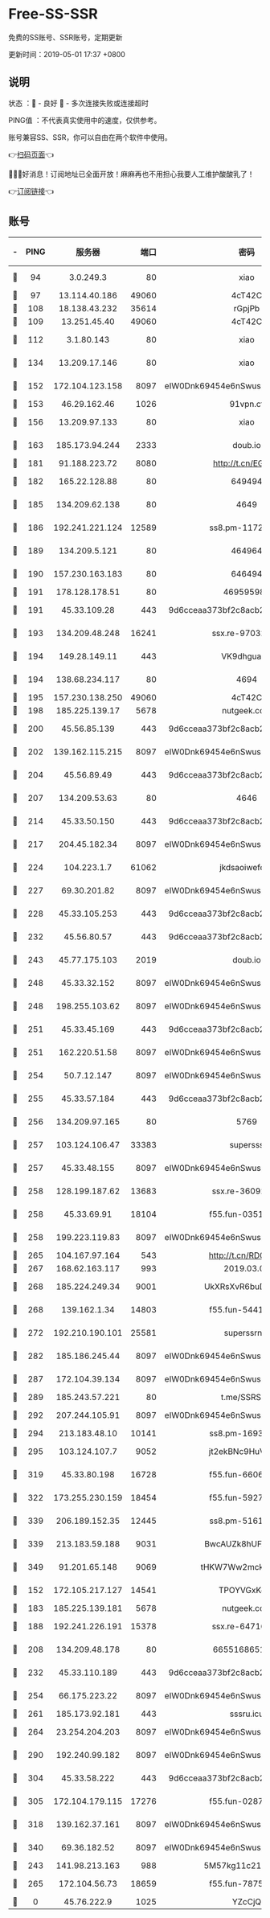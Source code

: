 # Free-SS-SSR

免费的SS账号、SSR账号，定期更新

更新时间：2019-05-01 17:37 +0800

## 说明

状态     ：🙂 - 良好 🙁 - 多次连接失败或连接超时

PING值   ：不代表真实使用中的速度，仅供参考。

账号兼容SS、SSR，你可以自由在两个软件中使用。

👉[扫码页面](https://liesauer.github.io/Free-SS-SSR/)👈

🎉🎉🎉好消息！订阅地址已全面开放！麻麻再也不用担心我要人工维护酸酸乳了！

👉[订阅链接](https://www.liesauer.net/yogurt/subscribe?ACCESS_TOKEN=DAYxR3mMaZAsaqUb)👈

## 账号

|-|PING|服务器|端口|密码|加密方式|区域|
|:----:|:----:|:-----:|-----:|:----:|:----:|:----:|
|🙂|94|3.0.249.3|80|xiao|aes-128-ctr|SG|
|🙂|97|13.114.40.186|49060|4cT42C|chacha20|JP|
|🙂|108|18.138.43.232|35614|rGpjPb|rc4-md5|SG|
|🙂|109|13.251.45.40|49060|4cT42C|chacha20|SG|
|🙂|112|3.1.80.143|80|xiao|aes-128-ctr|SG|
|🙂|134|13.209.17.146|80|xiao|aes-128-ctr|KR|
|🙂|152|172.104.123.158|8097|eIW0Dnk69454e6nSwuspv9DmS201tQ0D|aes-256-cfb|JP|
|🙂|153|46.29.162.46|1026|91vpn.cf|rc4-md5|RU|
|🙂|156|13.209.97.133|80|xiao|aes-128-ctr|KR|
|🙂|163|185.173.94.244|2333|doub.io|aes-128-ctr|RU|
|🙂|181|91.188.223.72|8080|http://t.cn/EGJIyrl|rc4-md5|RU|
|🙂|182|165.22.128.88|80|649494|aes-256-cfb|US|
|🙂|185|134.209.62.138|80|4649|aes-256-cfb|US|
|🙂|186|192.241.221.124|12589|ss8.pm-11723169|aes-256-cfb|US|
|🙂|189|134.209.5.121|80|464964|aes-256-cfb|US|
|🙂|190|157.230.163.183|80|646494|aes-256-cfb|US|
|🙂|191|178.128.178.51|80|469595985|chacha20|US|
|🙂|191|45.33.109.28|443|9d6cceaa373bf2c8acb22e60b6a58be6|aes-256-cfb|US|
|🙂|193|134.209.48.248|16241|ssx.re-97032689|aes-256-cfb|US|
|🙂|194|149.28.149.11|443|VK9dhgualsL|aes-256-cfb|SG|
|🙂|194|138.68.234.117|80|4694|aes-256-cfb|US|
|🙂|195|157.230.138.250|49060|4cT42C|chacha20|US|
|🙂|198|185.225.139.17|5678|nutgeek.com|rc4-md5|US|
|🙂|200|45.56.85.139|443|9d6cceaa373bf2c8acb22e60b6a58be6|aes-256-cfb|US|
|🙂|202|139.162.115.215|8097|eIW0Dnk69454e6nSwuspv9DmS201tQ0D|aes-256-cfb|JP|
|🙂|204|45.56.89.49|443|9d6cceaa373bf2c8acb22e60b6a58be6|aes-256-cfb|US|
|🙂|207|134.209.53.63|80|4646|aes-256-cfb|US|
|🙂|214|45.33.50.150|443|9d6cceaa373bf2c8acb22e60b6a58be6|aes-256-cfb|US|
|🙂|217|204.45.182.34|8097|eIW0Dnk69454e6nSwuspv9DmS201tQ0D|aes-256-cfb|US|
|🙂|224|104.223.1.7|61062|jkdsaoiwefdsa|aes-256-cfb|US|
|🙂|227|69.30.201.82|8097|eIW0Dnk69454e6nSwuspv9DmS201tQ0D|aes-256-cfb|US|
|🙂|228|45.33.105.253|443|9d6cceaa373bf2c8acb22e60b6a58be6|aes-256-cfb|US|
|🙂|232|45.56.80.57|443|9d6cceaa373bf2c8acb22e60b6a58be6|aes-256-cfb|US|
|🙂|243|45.77.175.103|2019|doub.io|aes-128-ctr|SG|
|🙂|248|45.33.32.152|8097|eIW0Dnk69454e6nSwuspv9DmS201tQ0D|aes-256-cfb|US|
|🙂|248|198.255.103.62|8097|eIW0Dnk69454e6nSwuspv9DmS201tQ0D|aes-256-cfb|US|
|🙂|251|45.33.45.169|443|9d6cceaa373bf2c8acb22e60b6a58be6|aes-256-cfb|US|
|🙂|251|162.220.51.58|8097|eIW0Dnk69454e6nSwuspv9DmS201tQ0D|aes-256-cfb|US|
|🙂|254|50.7.12.147|8097|eIW0Dnk69454e6nSwuspv9DmS201tQ0D|aes-256-cfb|US|
|🙂|255|45.33.57.184|443|9d6cceaa373bf2c8acb22e60b6a58be6|aes-256-cfb|US|
|🙂|256|134.209.97.165|80|5769|aes-256-cfb|SG|
|🙂|257|103.124.106.47|33383|supersss|aes-256-cfb|US|
|🙂|257|45.33.48.155|8097|eIW0Dnk69454e6nSwuspv9DmS201tQ0D|aes-256-cfb|US|
|🙂|258|128.199.187.62|13683|ssx.re-36092434|aes-256-cfb|SG|
|🙂|258|45.33.69.91|18104|f55.fun-03510524|aes-256-cfb|US|
|🙂|258|199.223.119.83|8097|eIW0Dnk69454e6nSwuspv9DmS201tQ0D|aes-256-cfb|US|
|🙂|265|104.167.97.164|543|http://t.cn/RD0D7sx|rc4-md5|CA|
|🙂|267|168.62.163.117|993|2019.03.07|rc4-md5|US|
|🙂|268|185.224.249.34|9001|UkXRsXvR6buDMG2Y|aes-256-cfb|RU|
|🙂|268|139.162.1.34|14803|f55.fun-54414874|aes-256-cfb|SG|
|🙂|272|192.210.190.101|25581|superssrnet|aes-256-cfb|US|
|🙂|282|185.186.245.44|8097|eIW0Dnk69454e6nSwuspv9DmS201tQ0D|aes-256-cfb|NL|
|🙂|287|172.104.39.134|8097|eIW0Dnk69454e6nSwuspv9DmS201tQ0D|aes-256-cfb|SG|
|🙂|289|185.243.57.221|80|t.me/SSRSUB|rc4-md5|US|
|🙂|292|207.244.105.91|8097|eIW0Dnk69454e6nSwuspv9DmS201tQ0D|aes-256-cfb|US|
|🙂|294|213.183.48.10|10141|ss8.pm-16933375|rc4-md5|RU|
|🙂|295|103.124.107.7|9052|jt2ekBNc9HuVtm2a|aes-256-cfb|CN|
|🙂|319|45.33.80.198|16728|f55.fun-66060173|aes-256-cfb|US|
|🙂|322|173.255.230.159|18454|f55.fun-59275049|aes-256-cfb|US|
|🙂|339|206.189.152.35|12445|ss8.pm-51611179|aes-256-cfb|SG|
|🙂|339|213.183.59.188|9031|BwcAUZk8hUFAkDGN|aes-256-cfb|NL|
|🙂|349|91.201.65.148|9069|tHKW7Ww2mck9CHQG|aes-256-cfb|IT|
|🙂|152|172.105.217.127|14541|TPOYVGxKglpi|aes-256-cfb|JP|
|🙂|183|185.225.139.181|5678|nutgeek.com|rc4-md5|US|
|🙂|188|192.241.226.191|15378|ssx.re-64716646|aes-256-cfb|US|
|🙂|208|134.209.48.178|80|6655168651651|aes-256-cfb|US|
|🙂|232|45.33.110.189|443|9d6cceaa373bf2c8acb22e60b6a58be6|aes-256-cfb|US|
|🙂|254|66.175.223.22|8097|eIW0Dnk69454e6nSwuspv9DmS201tQ0D|aes-256-cfb|US|
|🙂|261|185.173.92.181|443|sssru.icu|rc4-md5|RU|
|🙂|264|23.254.204.203|8097|eIW0Dnk69454e6nSwuspv9DmS201tQ0D|aes-256-cfb|US|
|🙂|290|192.240.99.182|8097|eIW0Dnk69454e6nSwuspv9DmS201tQ0D|aes-256-cfb|US|
|🙂|304|45.33.58.222|443|9d6cceaa373bf2c8acb22e60b6a58be6|aes-256-cfb|US|
|🙂|305|172.104.179.115|17276|f55.fun-02871062|aes-256-cfb|SG|
|🙂|318|139.162.37.161|8097|eIW0Dnk69454e6nSwuspv9DmS201tQ0D|aes-256-cfb|SG|
|🙂|340|69.36.182.52|8097|eIW0Dnk69454e6nSwuspv9DmS201tQ0D|aes-256-cfb|US|
|🙁|243|141.98.213.163|988|5M57kg11c214qDmK|chacha20|KR|
|🙁|265|172.104.56.73|18659|f55.fun-78759443|aes-256-cfb|SG|
|🙁|0|45.76.222.9|1025|YZcCjQ|rc4-md5|JP|
